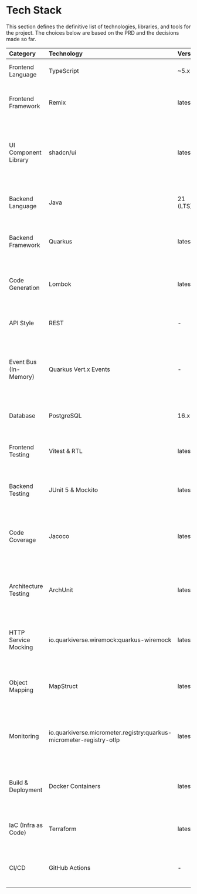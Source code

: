 # Tech Stack

This section defines the definitive list of technologies, libraries, and tools for the project. The choices below are based on the PRD and the decisions made so far.

| Category | Technology | Version | Purpose | Rationale |
| :--- | :--- | :--- | :--- | :--- |
| Frontend Language | TypeScript | ~5.x | Static typing for the frontend | Ensures robustness, self-documentation, and maintainability. |
| Frontend Framework | Remix | latest | Full-stack framework for React | Chosen in the PRD. Enables rich user experiences and optimized performance. |
| UI Component Library | shadcn/ui | latest | Composable and accessible UI components | Provides unstyled, copy-paste components for full control and customizability. Aligns with a modern Tailwind CSS workflow. |
| Backend Language | Java | 21 (LTS) | Core backend language | Specified in the PRD. Robust, performant, and widely used in enterprise. |
| Backend Framework | Quarkus | latest | Cloud-native Java framework | Specified in the PRD. Offers fast startup times and low memory consumption. |
| Code Generation | Lombok | latest | Reduce boilerplate Java code | Keeps domain classes (entities, value objects) clean by auto-generating getters, setters, constructors, etc. |
| API Style | REST | - | Frontend/Backend Communication | The simplest and most standard approach for this type of application. |
| Event Bus (In-Memory) | Quarkus Vert.x Events | - | Manage internal, in-process events | Leverages the built-in, lightweight Vert.x event bus for asynchronous communication between contexts (e.g., `TrackWasRegistered`). |
| Database | PostgreSQL | 16.x | Relational data storage | Specified in the PRD. Powerful, open-source, and reliable. |
| Frontend Testing | Vitest & RTL | latest | Unit/component testing | Specified in the PRD. The standard ecosystem for testing React/Vite applications. |
| Backend Testing | JUnit 5 & Mockito | latest | Unit/integration testing | Specified in the PRD. The standard ecosystem for testing in Java/Quarkus. |
| Code Coverage | Jacoco | latest | Measure backend test coverage | Required by the PRD (NFR3: 80% coverage). Provides a clear metric for code quality and testing thoroughness. |
| Architecture Testing | ArchUnit | latest | Enforce architectural rules | Automatically verifies that our hexagonal architecture rules (e.g., dependencies between modules) are not violated. |
| HTTP Service Mocking | io.quarkiverse.wiremock:quarkus-wiremock | latest | Mock external APIs in tests | Allows for reliable and fast integration tests by simulating external HTTP services (e.g., the Music Platform API). |
| Object Mapping | MapStruct | latest | Map between DTOs and domain objects | Generates type-safe, performant mapping code, keeping conversion logic separate from business logic. |
| Monitoring | io.quarkiverse.micrometer.registry:quarkus-micrometer-registry-otlp | latest | Export application metrics | Industry standard (Micrometer + OpenTelemetry) for maximum observability and compatibility with various backends. |
| Build & Deployment | Docker Containers | latest | Application packaging | Industry standard for deployment. Allows running applications consistently anywhere. |
| IaC (Infra as Code) | Terraform | latest | Managing AWS infrastructure | Enables versioned, reproducible, and automated infrastructure management. |
| CI/CD | GitHub Actions | - | Build/test/deploy automation | Natively integrated with GitHub, easy to set up for a project hosted on the platform. |
